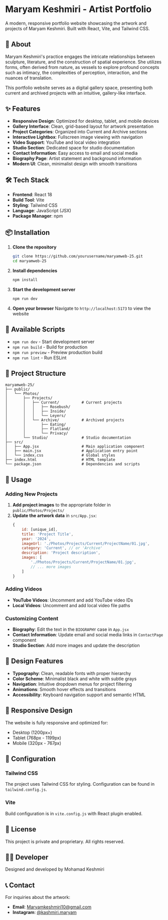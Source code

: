 # Maryam Keshmiri - Artist Portfolio

A modern, responsive portfolio website showcasing the artwork and projects of Maryam Keshmiri. Built with React, Vite, and Tailwind CSS.

## 🎨 About

Maryam Keshmiri's practice engages the intricate relationships between sculpture, literature, and the construction of spatial experience. She utilizes forms, often derived from nature, as vessels to explore profound concepts such as intimacy, the complexities of perception, interaction, and the nuances of translation.

This portfolio website serves as a digital gallery space, presenting both current and archived projects with an intuitive, gallery-like interface.

## ✨ Features

- **Responsive Design**: Optimized for desktop, tablet, and mobile devices
- **Gallery Interface**: Clean, grid-based layout for artwork presentation
- **Project Categories**: Organized into Current and Archive sections
- **Interactive Lightbox**: Fullscreen image viewing with navigation
- **Video Support**: YouTube and local video integration
- **Studio Section**: Dedicated space for studio documentation
- **Contact Information**: Easy access to email and social media
- **Biography Page**: Artist statement and background information
- **Modern UI**: Clean, minimalist design with smooth transitions

## 🛠️ Tech Stack

- **Frontend**: React 18
- **Build Tool**: Vite
- **Styling**: Tailwind CSS
- **Language**: JavaScript (JSX)
- **Package Manager**: npm

## 📦 Installation

1. **Clone the repository**
   ```bash
   git clone https://github.com/yourusername/maryamweb-25.git
   cd maryamweb-25
   ```

2. **Install dependencies**
   ```bash
   npm install
   ```

3. **Start the development server**
   ```bash
   npm run dev
   ```

4. **Open your browser**
   Navigate to `http://localhost:5173` to view the website

## 🚀 Available Scripts

- `npm run dev` - Start development server
- `npm run build` - Build for production
- `npm run preview` - Preview production build
- `npm run lint` - Run ESLint

## 📁 Project Structure

```
maryamweb-25/
├── public/
│   └── Photos/
│       ├── Projects/
│       │   ├── Current/          # Current projects
│       │   │   ├── Rosebush/
│       │   │   ├── Inside/
│       │   │   └── Leyers/
│       │   └── Archive/          # Archived projects
│       │       ├── Eating/
│       │       ├── Flatland/
│       │       └── Privacy/
│       └── Studio/               # Studio documentation
├── src/
│   ├── App.jsx                   # Main application component
│   ├── main.jsx                  # Application entry point
│   └── index.css                 # Global styles
├── index.html                    # HTML template
└── package.json                  # Dependencies and scripts
```

## 🎯 Usage

### Adding New Projects

1. **Add project images** to the appropriate folder in `public/Photos/Projects/`
2. **Update the artwork data** in `src/App.jsx`:
   ```javascript
   {
       id: [unique_id],
       title: 'Project Title',
       year: '2024',
       imageUrl: './Photos/Projects/Current/ProjectName/01.jpg',
       category: 'Current', // or 'Archive'
       description: 'Project description',
       images: [
           './Photos/Projects/Current/ProjectName/01.jpg',
           // ... more images
       ]
   }
   ```

### Adding Videos

- **YouTube Videos**: Uncomment and add YouTube video IDs
- **Local Videos**: Uncomment and add local video file paths

### Customizing Content

- **Biography**: Edit the text in the `BIOGRAPHY` case in `App.jsx`
- **Contact Information**: Update email and social media links in `ContactPage` component
- **Studio Section**: Add more images and update the description

## 🎨 Design Features

- **Typography**: Clean, readable fonts with proper hierarchy
- **Color Scheme**: Minimalist black and white with subtle grays
- **Navigation**: Intuitive dropdown menus for project filtering
- **Animations**: Smooth hover effects and transitions
- **Accessibility**: Keyboard navigation support and semantic HTML

## 📱 Responsive Design

The website is fully responsive and optimized for:
- Desktop (1200px+)
- Tablet (768px - 1199px)
- Mobile (320px - 767px)

## 🔧 Configuration

### Tailwind CSS
The project uses Tailwind CSS for styling. Configuration can be found in `tailwind.config.js`.

### Vite
Build configuration is in `vite.config.js` with React plugin enabled.

## 📄 License

This project is private and proprietary. All rights reserved.

## 👨‍💻 Developer

Designed and developed by Mohamad Keshmiri

## 📞 Contact

For inquiries about the artwork:
- **Email**: Maryamkeshmiri10@gmail.com
- **Instagram**: [@kashmiri.maryam](https://www.instagram.com/kashmiri.maryam)

